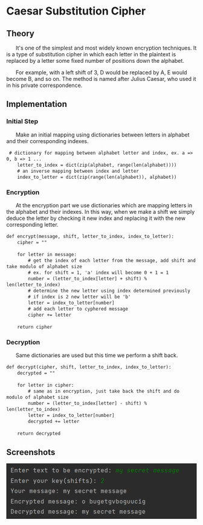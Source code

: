 # Caesar Substitution Cipher

## Theory

&ensp;&ensp;&ensp; It's one of the simplest and most widely known encryption techniques. It is a type of substitution cipher in which each letter in the plaintext is replaced by a letter some fixed number of positions down the alphabet. 

&ensp;&ensp;&ensp;  For example, with a left shift of 3, D would be replaced by A, E would become B, and so on. The method is named after Julius Caesar, who used it in his private correspondence.

## Implementation 

### Initial Step 
&ensp;&ensp;&ensp; Make an initial mapping using dictionaries between letters in alphabet and their corresponding indexes.
```
 # dictionary for mapping between alphabet letter and index, ex. a => 0, b => 1 ... 
    letter_to_index = dict(zip(alphabet, range(len(alphabet))))
    # an inverse mapping between index and letter 
    index_to_letter = dict(zip(range(len(alphabet)), alphabet))
```

### Encryption

&ensp;&ensp;&ensp;  At the encryption part we use dictionaries which are mapping letters in the alphabet and their indexes.
In this way, when we make a shift we simply deduce the letter by checking it new index and replacing it with the new corresponding letter. 
```
def encrypt(message, shift, letter_to_index, index_to_letter):
    cipher = ""

    for letter in message:
        # get the index of each letter from the message, add shift and take modulo of alphabet size
        # ex. for shift = 1, 'a' index will become 0 + 1 = 1 
        number = (letter_to_index[letter] + shift) % len(letter_to_index)
        # determine the new letter using index determined previously
        # if index is 2 new letter will be 'b'
        letter = index_to_letter[number]
        # add each letter to cyphered message
        cipher += letter

    return cipher
```

### Decryption

&ensp;&ensp;&ensp; Same dictionaries are used but this time we perform a shift back.

```
def decrypt(cipher, shift, letter_to_index, index_to_letter):
    decrypted = ""

    for letter in cipher:
        # same as in encryption, just take back the shift and do modulo of alphabet size
        number = (letter_to_index[letter] - shift) % len(letter_to_index)
        letter = index_to_letter[number]
        decrypted += letter

    return decrypted
```

## Screenshots

![](https://github.com/CodeWay07/CS_Laboratories/blob/main/Resources/Caesar_Subsitution.png)
